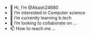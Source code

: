 - 👋 Hi, I’m @Akash24680
- 👀 I’m interested in Computer science
- 🌱 I’m currently learning b.tech
- 💞️ I’m looking to collaborate on ...
- 📫 How to reach me ...

<!---
Akash24680/Akash24680 is a ✨ special ✨ repository because its `README.md` (this file) appears on your GitHub profile.
You can click the Preview link to take a look at your changes.
--->

